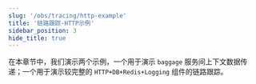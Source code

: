 ```yaml
---
slug: '/obs/tracing/http-example'
title: '链路跟踪-HTTP示例'
sidebar_position: 3
hide_title: true
---
```



在本章节中，我们演示两个示例，一个用于演示 `baggage` 服务间上下文数据传递；一个用于演示较完整的 `HTTP+DB+Redis+Logging` 组件的链路跟踪。

    